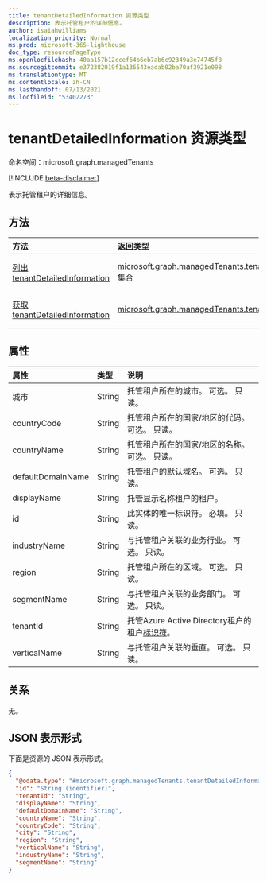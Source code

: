 ```yaml
---
title: tenantDetailedInformation 资源类型
description: 表示托管租户的详细信息。
author: isaiahwilliams
localization_priority: Normal
ms.prod: microsoft-365-lighthouse
doc_type: resourcePageType
ms.openlocfilehash: 40aa157b12ccef64b6eb7ab6c92349a3e74745f8
ms.sourcegitcommit: e372382019f1a136543eadab02ba70af3921e098
ms.translationtype: MT
ms.contentlocale: zh-CN
ms.lasthandoff: 07/13/2021
ms.locfileid: "53402273"
---
```

# <a name="tenantdetailedinformation-resource-type"></a>tenantDetailedInformation 资源类型

命名空间：microsoft.graph.managedTenants

[!INCLUDE [beta-disclaimer](../../includes/beta-disclaimer.md)]

表示托管租户的详细信息。

## <a name="methods"></a>方法
|方法|返回类型|说明|
|:---|:---|:---|
|[列出 tenantDetailedInformation](../api/managedtenants-managedtenant-list-tenantsdetailedinformation.md)|[microsoft.graph.managedTenants.tenantDetailedInformation](../resources/managedtenants-tenantdetailedinformation.md) 集合|获取 [tenantDetailedInformation 对象](../resources/managedtenants-tenantdetailedinformation.md) 及其属性的列表。|
|[获取 tenantDetailedInformation](../api/managedtenants-tenantdetailedinformation-get.md)|[microsoft.graph.managedTenants.tenantDetailedInformation](../resources/managedtenants-tenantdetailedinformation.md)|读取 [tenantDetailedInformation](../resources/managedtenants-tenantdetailedinformation.md) 对象的属性和关系。|

## <a name="properties"></a>属性
|属性|类型|说明|
|:---|:---|:---|
|城市|String|托管租户所在的城市。 可选。 只读。|
|countryCode|String|托管租户所在的国家/地区的代码。 可选。 只读。|
|countryName|String|托管租户所在的国家/地区的名称。 可选。 只读。|
|defaultDomainName|String|托管租户的默认域名。 可选。 只读。|
|displayName|String|托管显示名称租户的租户。|
|id|String|此实体的唯一标识符。 必填。 只读。|
|industryName|String|与托管租户关联的业务行业。 可选。 只读。|
|region|String|托管租户所在的区域。 可选。 只读。|
|segmentName|String|与托管租户关联的业务部门。 可选。 只读。|
|tenantId|String|托管Azure Active Directory租户的租户[标识符](../resources/managedtenants-tenant.md)。|
|verticalName|String|与托管租户关联的垂直。 可选。 只读。|

## <a name="relationships"></a>关系
无。

## <a name="json-representation"></a>JSON 表示形式
下面是资源的 JSON 表示形式。
<!-- {
  "blockType": "resource",
  "keyProperty": "id",
  "@odata.type": "microsoft.graph.managedTenants.tenantDetailedInformation",
  "baseType": "microsoft.graph.entity",
  "openType": false
}
-->
``` json
{
  "@odata.type": "#microsoft.graph.managedTenants.tenantDetailedInformation",
  "id": "String (identifier)",
  "tenantId": "String",
  "displayName": "String",
  "defaultDomainName": "String",
  "countryName": "String",
  "countryCode": "String",
  "city": "String",
  "region": "String",
  "verticalName": "String",
  "industryName": "String",
  "segmentName": "String"
}
```

